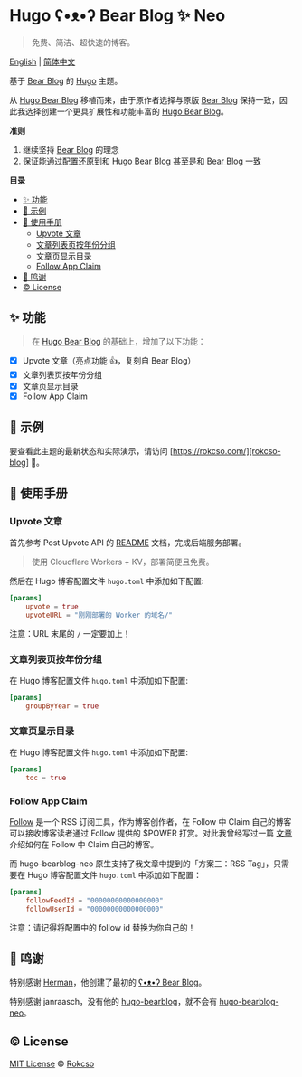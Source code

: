 # Hugo ʕ•ᴥ•ʔ Bear Blog ✨ Neo

> 免费、简洁、超快速的博客。

[English](../README.md) | [简体中文](./README_zh.md)

基于 [Bear Blog](https://bearblog.dev/) 的 [Hugo](https://gohugo.io/) 主题。

从 [Hugo Bear Blog][hugo-bearblog] 移植而来，由于原作者选择与原版 [Bear Blog](https://bearblog.dev) 保持一致，因此我选择创建一个更具扩展性和功能丰富的 [Hugo Bear Blog][hugo-bearblog]。

**准则**

1. 继续坚持 [Bear Blog](https://bearblog.dev) 的理念
2. 保证能通过配置还原到和 [Hugo Bear Blog][hugo-bearblog] 甚至是和 [Bear Blog](https://bearblog.dev) 一致

**目录**

- [✨ 功能](#-功能)
- [🐻 示例](#-示例)
- [📑 使用手册](#-使用手册)
    - [Upvote 文章](#upvote-文章)
    - [文章列表页按年份分组](#文章列表页按年份分组)
    - [文章页显示目录](#文章页显示目录)
    - [Follow App Claim](#follow-app-claim)
- [🎁 鸣谢](#-鸣谢)
- [©️ License](#️-license)

## ✨ 功能

> 在 [Hugo Bear Blog][hugo-bearblog] 的基础上，增加了以下功能：

- [x] Upvote 文章（亮点功能 👍，复刻自 Bear Blog）
- [x] 文章列表页按年份分组
- [x] 文章页显示目录
- [x] Follow App Claim

## 🐻 示例

要查看此主题的最新状态和实际演示，请访问 [https://rokcso.com/][rokcso-blog] 🎯。

## 📑 使用手册

### Upvote 文章

首先参考 Post Upvote API 的 [README](https://github.com/rokcso/post-upvote-api) 文档，完成后端服务部署。

> 使用 Cloudflare Workers + KV，部署简便且免费。

然后在 Hugo 博客配置文件 `hugo.toml` 中添加如下配置:

```toml
[params]
    upvote = true
    upvoteURL = "刚刚部署的 Worker 的域名/" 
```

注意：URL 末尾的 `/` 一定要加上！

### 文章列表页按年份分组

在 Hugo 博客配置文件 `hugo.toml` 中添加如下配置:

```toml
[params]
    groupByYear = true
```

### 文章页显示目录

在 Hugo 博客配置文件 `hugo.toml` 中添加如下配置:

```toml
[params]
    toc = true
```

### Follow App Claim

[Follow](https://follow.is/) 是一个 RSS 订阅工具，作为博客创作者，在 Follow 中 Claim 自己的博客可以接收博客读者通过 Follow 提供的 $POWER 打赏。对此我曾经写过一篇 [文章](https://rokcso.com/p/follow-claim-feed/) 介绍如何在 Follow 中 Claim 自己的博客。

而 hugo-bearblog-neo 原生支持了我文章中提到的「方案三：RSS Tag」，只需要在 Hugo 博客配置文件 `hugo.toml` 中添加如下配置：

```toml
[params]
    followFeedId = "00000000000000000"
    followUserId = "00000000000000000"
```

注意：请记得将配置中的 follow id 替换为你自己的！

## 🎁 鸣谢

特别感谢 [Herman](https://herman.bearblog.dev)，他创建了最初的 [ʕ•ᴥ•ʔ Bear Blog](https://bearblog.dev/)。

特别感谢 janraasch，没有他的 [hugo-bearblog][hugo-bearblog]，就不会有 [hugo-bearblog-neo][hugo-bearblog-neo]。

## ©️ License

[MIT License](http://en.wikipedia.org/wiki/MIT_License) © [Rokcso][rokcso-blog]

[hugo-bearblog]: https://github.com/janraasch/hugo-bearblog
[hugo-bearblog-neo]: https://github.com/rokcso/hugo-bearblog-neo
[rokcso-blog]: https://rokcso.com/